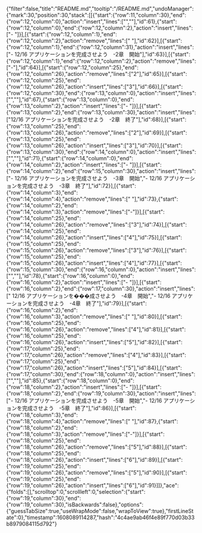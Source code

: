 {"filter":false,"title":"README.md","tooltip":"/README.md","undoManager":{"mark":30,"position":30,"stack":[[{"start":{"row":11,"column":30},"end":{"row":12,"column":0},"action":"insert","lines":["",""],"id":61},{"start":{"row":12,"column":0},"end":{"row":12,"column":2},"action":"insert","lines":["- "]}],[{"start":{"row":12,"column":1},"end":{"row":12,"column":2},"action":"remove","lines":[" "],"id":62}],[{"start":{"row":12,"column":1},"end":{"row":12,"column":31},"action":"insert","lines":["- 12/16 アプリケーションを完成させよう　-2章　開始"],"id":63}],[{"start":{"row":12,"column":1},"end":{"row":12,"column":2},"action":"remove","lines":["-"],"id":64}],[{"start":{"row":12,"column":25},"end":{"row":12,"column":26},"action":"remove","lines":["2"],"id":65}],[{"start":{"row":12,"column":25},"end":{"row":12,"column":26},"action":"insert","lines":["3"],"id":66}],[{"start":{"row":12,"column":30},"end":{"row":13,"column":0},"action":"insert","lines":["",""],"id":67},{"start":{"row":13,"column":0},"end":{"row":13,"column":2},"action":"insert","lines":["- "]}],[{"start":{"row":13,"column":2},"end":{"row":13,"column":30},"action":"insert","lines":["12/16 アプリケーションを完成させよう　-2章　終了"],"id":68}],[{"start":{"row":13,"column":25},"end":{"row":13,"column":26},"action":"remove","lines":["2"],"id":69}],[{"start":{"row":13,"column":25},"end":{"row":13,"column":26},"action":"insert","lines":["3"],"id":70}],[{"start":{"row":13,"column":30},"end":{"row":14,"column":0},"action":"insert","lines":["",""],"id":71},{"start":{"row":14,"column":0},"end":{"row":14,"column":2},"action":"insert","lines":["- "]}],[{"start":{"row":14,"column":2},"end":{"row":15,"column":30},"action":"insert","lines":["- 12/16 アプリケーションを完成させよう　-3章　開始","- 12/16 アプリケーションを完成させよう　-3章　終了"],"id":72}],[{"start":{"row":14,"column":3},"end":{"row":14,"column":4},"action":"remove","lines":[" "],"id":73},{"start":{"row":14,"column":2},"end":{"row":14,"column":3},"action":"remove","lines":["-"]}],[{"start":{"row":14,"column":25},"end":{"row":14,"column":26},"action":"remove","lines":["3"],"id":74}],[{"start":{"row":14,"column":25},"end":{"row":14,"column":26},"action":"insert","lines":["4"],"id":75}],[{"start":{"row":15,"column":25},"end":{"row":15,"column":26},"action":"remove","lines":["3"],"id":76}],[{"start":{"row":15,"column":25},"end":{"row":15,"column":26},"action":"insert","lines":["4"],"id":77}],[{"start":{"row":15,"column":30},"end":{"row":16,"column":0},"action":"insert","lines":["",""],"id":78},{"start":{"row":16,"column":0},"end":{"row":16,"column":2},"action":"insert","lines":["- "]}],[{"start":{"row":16,"column":2},"end":{"row":17,"column":30},"action":"insert","lines":[" 12/16 アプリケーションを���成させよう　-4章　開始","- 12/16 アプリケーションを完成させよう　-4章　終了"],"id":79}],[{"start":{"row":16,"column":2},"end":{"row":16,"column":3},"action":"remove","lines":[" "],"id":80}],[{"start":{"row":16,"column":25},"end":{"row":16,"column":26},"action":"remove","lines":["4"],"id":81}],[{"start":{"row":16,"column":25},"end":{"row":16,"column":26},"action":"insert","lines":["5"],"id":82}],[{"start":{"row":17,"column":25},"end":{"row":17,"column":26},"action":"remove","lines":["4"],"id":83}],[{"start":{"row":17,"column":25},"end":{"row":17,"column":26},"action":"insert","lines":["5"],"id":84}],[{"start":{"row":17,"column":30},"end":{"row":18,"column":0},"action":"insert","lines":["",""],"id":85},{"start":{"row":18,"column":0},"end":{"row":18,"column":2},"action":"insert","lines":["- "]}],[{"start":{"row":18,"column":2},"end":{"row":19,"column":30},"action":"insert","lines":["- 12/16 アプリケーションを完成させよう　-5章　開始","- 12/16 アプリケーションを完成させよう　-5章　終了"],"id":86}],[{"start":{"row":18,"column":3},"end":{"row":18,"column":4},"action":"remove","lines":[" "],"id":87},{"start":{"row":18,"column":2},"end":{"row":18,"column":3},"action":"remove","lines":["-"]}],[{"start":{"row":18,"column":25},"end":{"row":18,"column":26},"action":"remove","lines":["5"],"id":88}],[{"start":{"row":18,"column":25},"end":{"row":18,"column":26},"action":"insert","lines":["6"],"id":89}],[{"start":{"row":19,"column":25},"end":{"row":19,"column":26},"action":"remove","lines":["5"],"id":90}],[{"start":{"row":19,"column":25},"end":{"row":19,"column":26},"action":"insert","lines":["6"],"id":91}]]},"ace":{"folds":[],"scrolltop":0,"scrollleft":0,"selection":{"start":{"row":19,"column":30},"end":{"row":19,"column":30},"isBackwards":false},"options":{"guessTabSize":true,"useWrapMode":false,"wrapToView":true},"firstLineState":0},"timestamp":1608089114287,"hash":"4c4ae9ab46f4e89f770d03b33b8979084115d792"}